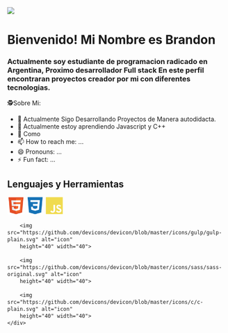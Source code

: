 <div class="contenedor" aling="center">
  <img src="https://media.giphy.com/media/zOvBKUUEERdNm/giphy.gif" width="300">
  <h1>Bienvenido! Mi Nombre es Brandon</h1>
  <h3>Actualmente soy estudiante de programacion radicado en Argentina, Proximo desarrollador Full stack
    En este perfil encontraran proyectos creador por mi con diferentes tecnologias.
  </h3>
</div>

🕵Sobre Mi:
- 🔭 Actualmente Sigo Desarrollando Proyectos de Manera autodidacta.
- 🌱 Actualmente estoy aprendiendo Javascript y C++
- 💬 Como 
- 📫 How to reach me: ...
- 😄 Pronouns: ...
- ⚡ Fun fact: ...

<div aling = "left">
    <h2>Lenguajes y Herramientas</h2>
    <div>
        <img src="https://github.com/devicons/devicon/blob/master/icons/html5/html5-original.svg" alt="icon" 
        height="40" width="40">
        <img src=https://github.com/devicons/devicon/blob/master/icons/css3/css3-plain.svg alt="icon css" 
        height="40" width="40">
        <img src="https://github.com/devicons/devicon/blob/master/icons/javascript/javascript-plain.svg" alt="icon" 
        height="40" width="40">

        <img src="https://github.com/devicons/devicon/blob/master/icons/gulp/gulp-plain.svg" alt="icon" 
        height="40" width="40">

        <img src="https://github.com/devicons/devicon/blob/master/icons/sass/sass-original.svg" alt="icon" 
        height="40" width="40">

        <img src="https://github.com/devicons/devicon/blob/master/icons/c/c-plain.svg" alt="icon" 
        height="40" width="40">
    </div>
</div>
